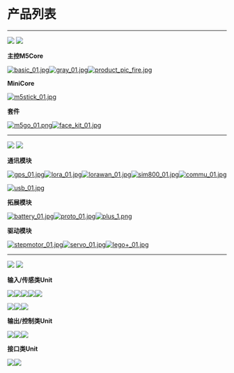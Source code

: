 # 产品列表

***

<img src='assets/img/product_pics/1.jpg'> <img src='assets/img/product_pics/cores.png'>

**主控M5Core**

[![basic_01.jpg](https://i.loli.net/2018/12/13/5c121478df534.jpg)](zh_CN/product_documents/m5stack-core/m5core_basic)[![gray_01.jpg](https://i.loli.net/2018/12/13/5c1214ef29949.jpg)](zh_CN/product_documents/m5stack-core/m5core_gray)[![product_pic_fire.jpg](https://i.loli.net/2018/12/13/5c121562a65be.jpg)](zh_CN/product_documents/m5stack-core/m5core_fire)

**MiniCore**

[![m5stick_01.jpg](https://i.loli.net/2018/12/13/5c12158935965.jpg)](zh_CN/product_documents/m5stack-core/minicore_stick)

<!-- [M5Stick]() -->

**套件**

[![m5go_01.png](https://i.loli.net/2018/12/13/5c12159c9c2aa.png)](zh_CN/product_documents/m5stack-core/m5go_iot_starter_kit)[![face_kit_01.jpg](https://i.loli.net/2018/12/13/5c1215b26d803.jpg)](zh_CN/product_documents/m5stack-core/face_kit)

<!-- |[M5GO Starter Kit]()|[FACES Kit]()| -->

***

<img src='assets/img/product_pics/2.jpg'> <img src='assets/img/product_pics/module.png'>

**通讯模块**

[![gps_01.jpg](https://i.loli.net/2018/12/13/5c12160039059.jpg)](zh_CN/product_documents/modules/module_gps)[![lora_01.jpg](https://i.loli.net/2018/12/13/5c12161755792.jpg)](zh_CN/product_documents/modules/module_lora)[![lorawan_01.jpg](https://i.loli.net/2018/12/13/5c1216c437a6c.jpg)](zh_CN/product_documents/modules/module_lora)[![sim800_01.jpg](https://i.loli.net/2018/12/13/5c12165b1bc66.jpg)](zh_CN/product_documents/modules/module_sim800)[![commu_01.jpg](https://i.loli.net/2018/12/13/5c121675145ca.jpg)](zh_CN/product_documents/modules/module_commu)

[![usb_01.jpg](https://i.loli.net/2018/12/13/5c1216928954a.jpg)](zh_CN/product_documents/modules/module_usb)

<!-- |[GPS]()|[LORA]()|[SIM800/GPRS/GSM]()|[COMMU]()| -->

**拓展模块**

[![battery_01.jpg](https://i.loli.net/2018/12/13/5c121754d1485.jpg)](zh_CN/product_documents/modules/module_battery)[![proto_01.jpg](https://i.loli.net/2018/12/13/5c12175690f25.jpg)](zh_CN/product_documents/modules/module_proto)[![plus_1.png](https://i.loli.net/2018/12/13/5c121789cd9f9.png)](zh_CN/product_documents/modules/module_plus)

<!-- |[BATTERY]()|[PROTO]()| -->

**驱动模块**

[![stepmotor_01.jpg](https://i.loli.net/2018/12/13/5c1217aa25a91.jpg)](zh_CN/product_documents/modules/module_stepmotor)[![servo_01.jpg](https://i.loli.net/2018/12/13/5c1217abb1cd9.jpg)](zh_CN/product_documents/modules/module_servo)[![lego+_01.jpg](https://i.loli.net/2018/12/13/5c1217c0e98b7.jpg)](zh_CN/product_documents/modules/module_lego+)

<!-- |[STEPMOTOR]()|[SERVO]()| -->

***

<img src='assets/img/product_pics/3.jpg'> <img src='assets/img/product_pics/unit.png'>

**输入/传感类Unit**

[![](https://img-blog.csdnimg.cn/20181211173622546.png)](zh_CN/product_documents/units/unit_env)[![](https://img-blog.csdnimg.cn/20181211174001353.png)](zh_CN/product_documents/units/unit_ir)[![](https://img-blog.csdnimg.cn/20181211174020278.png)](zh_CN/product_documents/units/unit_pir)[![](https://img-blog.csdnimg.cn/20181211174328827.png)](zh_CN/product_documents/units/unit_angle)[![](https://img-blog.csdnimg.cn/20181211174313215.png)](zh_CN/product_documents/units/unit_adc)

[![](https://img-blog.csdnimg.cn/20181211175208695.png)](zh_CN/product_documents/units/unit_dac)[![](https://img-blog.csdnimg.cn/20181211174349287.png)](zh_CN/product_documents/units/unit_button)[![](https://img-blog.csdnimg.cn/20181211175218426.png)](zh_CN/product_documents/units/unit_dual_button)

<!-- |[ADC]()|[数字模拟转换Unit]()|[单按键]()|[双按键]()| -->

**输出/控制类Unit**

[![](https://img-blog.csdnimg.cn/20181211174047354.png)](zh_CN/product_documents/units/unit_rgb)[![](https://img-blog.csdnimg.cn/20181211174057301.png)](zh_CN/product_documents/units/unit_relay)[![](https://img-blog.csdnimg.cn/20181211174111764.png)](zh_CN/product_documents/units/unit_neopixel)

**接口类Unit**

[![](https://img-blog.csdnimg.cn/20181211174142806.png)](zh_CN/product_documents/units/unit_hub)[![](https://img-blog.csdnimg.cn/20181211174154240.png)](zh_CN/product_documents/units/unit_396port)

<!-- <img src='assets/img/product_pics/1.jpg'> <img src='assets/img/product_pics/cores.png'>

| M5Core        | MiniCore      |
| :----------:  |:------------: |
| [BASIC](zh_CN/product_documents/m5stack-core/m5core_basic)         | [Stick](zh_CN/product_documents/m5stack-core/minicore_stick)         |
| [GRAY](zh_CN/product_documents/m5stack-core/m5core_gray)          | /            |
| [FIRE](zh_CN/product_documents/m5stack-core/m5core_fire)          | /            |
| [FACE Kit](zh_CN/product_documents/m5stack-core/face_kit)          | /            |
| [M5GO IOT Kit](zh_CN/product_documents/m5stack-core/m5go_iot_starter_kit)          | /            |


<img src='assets/img/product_pics/2.jpg'> <img src='assets/img/product_pics/module.png'>

| 无线通信模块      | 配件模块  | 控制模块   |
| :------------------:  |:------------------:| :--------------------:|
| [GPS](zh_CN/product_documents/modules/module_gps) | [PROTO](zh_CN/product_documents/modules/module_proto) | [STEPMOTOR](zh_CN/product_documents/modules/module_stepmotor)|
| [LORA](zh_CN/product_documents/modules/module_lora)                  | [BATTERY](zh_CN/product_documents/modules/module_battery)            | [SERVO](zh_CN/product_documents/modules/module_servo)                     |
| [SIM800/GPRS/GSM](zh_CN/product_documents/modules/module_sim800)                  | [BTC](zh_CN/product_documents/modules/module_btc)                | [COMMU](zh_CN/product_documents/modules/module_commu)                    |
| [LoRaWAN](zh_CN/product_documents/modules/module_lorawan)       | [PLUS](zh_CN/product_documents/modules/module_plus)                  | [LEGO+](zh_CN/product_documents/modules/module_lego_plus)                    |
| /                     | [USB](zh_CN/product_documents/modules/module_usb)                  | /                     |
| /                     | /                  | /                     |
| /                     | /                  | /                     |
| /                     | /                  | /                     |
| /                     | /                  | /                     |

<img src='assets/img/product_pics/5.jpg'> <img src='assets/img/product_pics/bases.png'>

|       |   |    |
| :------------------:  |:------------------:| :--------------------:|
| [M5GO底座](zh_CN/product_documents/bases/m5go_base)      | [PLC底座](zh_CN/product_documents/modules/module_plc)  | [FACE底座](zh_CN/product_documents/bases/face_base)   |
| [LAN底座](zh_CN/product_documents/bases/lan_base)      | /  | /   |
| [Node底座](zh_CN/product_documents/bases/node_base)      | /  | /   |

<img src='assets/img/product_pics/5.jpg'> <img src='assets/img/product_pics/accessory.png'>

|       |   |   |
| :------------------:  |:------------------:| :--------------------:|
| [LEGO-CABLE](zh_CN/product_documents/accessories/cables/lego_cable)      | [FRAME](zh_CN/product_documents/accessories/frame)  | /   |


<img src='assets/img/product_pics/3.jpg'> <img src='assets/img/product_pics/unit.png'>

| 输入/传感类Unit   | 输出/控制类Unit  | 接口类Unit   |
| :-------------------: |:------------------------: | :----------------:|
| [ENV](zh_CN/product_documents/units/unit_env)                   | [RGB](zh_CN/product_documents/units/unit_rgb)                       | [HUB](zh_CN/product_documents/units/unit_hub)               |
| [IR](zh_CN/product_documents/units/unit_ir)                    | [RELAY](zh_CN/product_documents/units/unit_relay)                         | [3.96PORT](zh_CN/product_documents/units/unit_396port)          |
| [PIR](zh_CN/product_documents/units/unit_pir)                   | [NeoPixel](zh_CN/product_documents/units/unit_neopixel)                         | /                 |
| [ANGLE](zh_CN/product_documents/units/unit_angle)                   | /                         | /                 |
| [EARTH/Moisture](zh_CN/product_documents/units/unit_earth)        | /                         | /                 |
| [LIGHT](zh_CN/product_documents/units/unit_light)                 | /                         | /                 |
| [MAKEY](zh_CN/product_documents/units/unit_makey)                   | /                         | /                 |
| [BUTTON](zh_CN/product_documents/units/unit_button)                   | /                         | /                 |
| [Dual-BUTTON](zh_CN/product_documents/units/unit_dual_button)                   | /                         | /                 |
| [JOYSTICK](zh_CN/product_documents/units/unit_joystick)                   | /                         | /                 |
| [THERMAL](zh_CN/product_documents/units/unit_thermal)                   | /                         | /                 |
| [ADC](zh_CN/product_documents/units/unit_adc)                   | /                         | /                 |
| [DAC](zh_CN/product_documents/units/unit_dac)                   | /                         | /                 |
| [Color Sensor](zh_CN/product_documents/units/unit_color_sensor)                   | /                         | /                 |
| [ToF](zh_CN/product_documents/units/unit_tof)                   | /                         | /                 |
| [ESP32Cam](zh_CN/product_documents/units/unit_esp32cam)         | / | / |
| [M5Camera](zh_CN/product_documents/units/unit_m5camera)         | / | / |
| [NCIR](zh_CN/product_documents/units/unit_ncir)                           | /                         | /                 |


<img src='assets/img/product_pics/4.jpg'> <img src='assets/img/product_pics/application.png'>

|       |   |   |
| :------------------:  |:------------------:| :--------------------:|
| [BALA](zh_CN/product_documents/applications/application_bala)      | [LidarBot](zh_CN/product_documents/applications/application_lidarbot)  | /   |


<img src='assets/img/product_pics/6.jpg'> <img src='assets/img/product_pics/tool.png'>

* [M5Stack USB Downloader](zh_CN/product_documents/tools/tool_usb_downloader) -->

